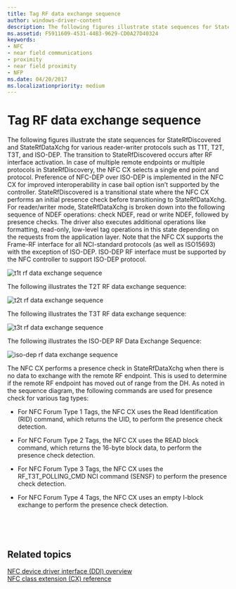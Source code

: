 ```yaml
---
title: Tag RF data exchange sequence
author: windows-driver-content
description: The following figures illustrate state sequences for StateRfDiscovered and StateRfDataXchg for various reader-writer protocols such as T1T, T2T, T3T, and ISO-DEP.
ms.assetid: F5911609-4531-44B3-9629-CD0A27D40324
keywords:
- NFC
- near field communications
- proximity
- near field proximity
- NFP
ms.date: 04/20/2017
ms.localizationpriority: medium
---
```


# Tag RF data exchange sequence


The following figures illustrate the state sequences for StateRfDiscovered and StateRfDataXchg for various reader-writer protocols such as T1T, T2T, T3T, and ISO-DEP. The transition to StateRfDiscovered occurs after RF interface activation. In case of multiple remote endpoints or multiple protocols in StateRfDiscovery, the NFC CX selects a single end point and protocol. Preference of NFC-DEP over ISO-DEP is implemented in the NFC CX for improved interoperability in case bail option isn’t supported by the controller. StateRfDiscovered is a transitional state where the NFC CX performs an initial presence check before transitioning to StateRfDataXchg. For reader/writer mode, StateRfDataXchg is broken down into the following sequence of NDEF operations: check NDEF, read or write NDEF, followed by presence checks. The driver also executes additional operations like formatting, read-only, low-level tag operations in this state depending on the requests from the application layer. Note that the NFC CX supports the Frame-RF interface for all NCI-standard protocols (as well as ISO15693) with the exception of ISO-DEP. ISO-DEP RF interface must be supported by the NFC controller to support ISO-DEP protocol.

![t1t rf data exchange sequence](images/rfdataexchangesequence.png)

The following illustrates the T2T RF data exchange sequence:

![t2t rf data exchange sequence](images/t2trfdataexchangesequence.png)

The following illustrates the T3T RF data exchange sequence:

![t3t rf data exchange sequence](images/t3trfdataexchangesequence.png)

The following illustrates the ISO-DEP RF Data Exchange Sequence:

![iso-dep rf data exchange sequence](images/iso-dep-rfdataexchangesequence.png)

The NFC CX performs a presence check in StateRfDataXchg when there is no data to exchange with the remote RF endpoint. This is used to determine if the remote RF endpoint has moved out of range from the DH. As noted in the sequence diagram, the following commands are used for presence check for various tag types:

-   For NFC Forum Type 1 Tags, the NFC CX uses the Read Identification (RID) command, which returns the UID, to perform the presence check detection.

-   For NFC Forum Type 2 Tags, the NFC CX uses the READ block command, which returns the 16-byte block data, to perform the presence check detection.

-   For NFC Forum Type 3 Tags, the NFC CX uses the RF\_T3T\_POLLING\_CMD NCI command (SENSF) to perform the presence check detection.

-   For NFC Forum Type 4 Tags, the NFC CX uses an empty I-block exchange to perform the presence check detection.

 

 
## Related topics
[NFC device driver interface (DDI) overview](https://msdn.microsoft.com/library/windows/hardware/mt715815)  
[NFC class extension (CX) reference](https://msdn.microsoft.com/library/windows/hardware/dn905536)  
